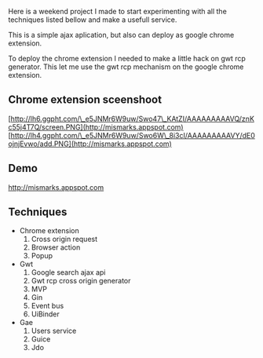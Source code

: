 Here is a weekend project I made to start experimenting with all the techniques listed bellow and make a usefull service.

This is a simple ajax aplication, but also can deploy as google chrome extension.

To deploy the chrome extension I needed to make a little hack on gwt rcp generator. This let me use the gwt rcp mechanism on the google chrome extension.

## Chrome extension sceenshoot ##
[http://lh6.ggpht.com/\_e5JNMr6W9uw/Swo47\_KAtZI/AAAAAAAAAVQ/znKc55j4T7Q/screen.PNG](http://mismarks.appspot.com)
[http://lh4.ggpht.com/\_e5JNMr6W9uw/Swo6W\_8i3cI/AAAAAAAAAVY/dE0ojnjEvwo/add.PNG](http://mismarks.appspot.com)

## Demo ##
http://mismarks.appspot.com

## Techniques ##
  * Chrome extension
    1. Cross origin request
    1. Browser action
    1. Popup
  * Gwt
    1. Google search ajax api
    1. Gwt rcp cross origin generator
    1. MVP
    1. Gin
    1. Event bus
    1. UiBinder
  * Gae
    1. Users service
    1. Guice
    1. Jdo